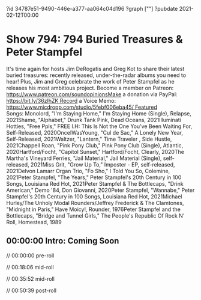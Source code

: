 ?id 34787e51-9490-446e-a377-aa064c04d196
?graph [""]
?pubdate 2021-02-12T00:00

# Show 794: 794 Buried Treasures & Peter Stampfel

It's time again for hosts Jim DeRogatis and Greg Kot to share their latest buried treasures: recently released, under-the-radar albums you need to hear! Plus, Jim and Greg celebrate the work of Peter Stampfel as he releases his most ambitious project. Become a member on Patreon: https://www.patreon.com/soundopinionsMake a donation via PayPal: https://bit.ly/36zIhZK Record a Voice Memo: https://www.micdropp.com/studio/5febf006eba45/ Featured Songs: Monolord, "I'm Staying Home," I'm Staying Home (Single), Relapse, 2021Shame, "Alphabet," Drunk Tank Pink, Dead Oceans, 2021Illuminati Hotties, "Free Ppls," FREE I.H: This Is Not the One You’ve Been Waiting For, Self-Released, 2020OnceIWasYoung, "Cul de Sac," A Lonely New Year, Self-Released, 2021Waltzer, "Lantern," Time Traveler , Side Hustle, 2021Chappell Roan, "Pink Pony Club," Pink Pony Club (Single), Atlantic, 2020Hartford/Focht, "Capitol Sunset," Hartford/Focht, Clearly, 2020The Martha's Vineyard Ferries, "Jail Material," Jail Material (Single), self-released, 2021Miss Grit, "Grow Up To," Imposter - EP, self-released, 2021Delvon Lamarr Organ Trio, "Fo Sho," I Told You So, Colemine, 2021Peter Stampfel, "The Years," Peter Stampfel's 20th Century in 100 Songs, Louisiana Red Hot, 2021Peter Stampfel & The Bottlecaps, "Drink American," Demo '84, Don Giovanni, 2020Peter Stampfel, "Wannabe," Peter Stampfel's 20th Century in 100 Songs, Louisiana Red Hot, 2021Michael Hurley/The Unholy Modal Rounders/Jeffrey Frederick & The Clamtones, "Midnight in Paris," Have Moicy!, Rounder, 1976Peter Stampfel and the Bottlecaps, "Bridge and Tunnel Girls," The People's Republic Of Rock N' Roll, Homestead, 1989  

## 00:00:00 Intro: Coming Soon

// 00:00:00 pre-roll

// 00:18:06 mid-roll

// 00:35:52 mid-roll

// 00:50:39 post-roll
